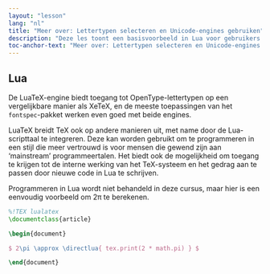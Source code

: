 ```yaml
---
layout: "lesson"
lang: "nl"
title: "Meer over: Lettertypen selecteren en Unicode-engines gebruiken"
description: "Deze les toont een basisvoorbeeld in Lua voor gebruikers die Lua-code in hun document willen schrijven."
toc-anchor-text: "Meer over: Lettertypen selecteren en Unicode-engines gebruiken"
---
```


## Lua

De LuaTeX-engine biedt toegang tot OpenType-lettertypen op een vergelijkbare manier als XeTeX, en de meeste toepassingen van het `fontspec`-pakket werken even goed met beide engines.

LuaTeX breidt TeX ook op andere manieren uit, met name door de Lua-scripttaal te integreren.
Deze kan worden gebruikt om te programmeren in een stijl die meer vertrouwd is voor mensen die gewend zijn aan ‘mainstream’ programmeertalen.
Het biedt ook de mogelijkheid om toegang te krijgen tot de interne werking van het TeX-systeem en het gedrag aan te passen door nieuwe code in Lua te schrijven.

Programmeren in Lua wordt niet behandeld in deze cursus, maar hier is een eenvoudig voorbeeld om 2π te berekenen.

```latex
%!TEX lualatex
\documentclass{article}

\begin{document}

$ 2\pi \approx \directlua{ tex.print(2 * math.pi) } $

\end{document}
```
